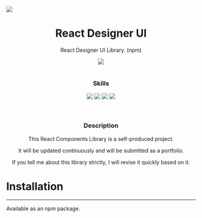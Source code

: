 <image src="https://ifh.cc/g/AwamJW.png">
<div align="center">
  <h1>React Designer UI</h1>
  <p>React Designer UI Library. (npm)</p> <image src="https://img.shields.io/badge/npm%20package-0.0.1-green">
  <br><br>
  <h3><b>Skills</b></h3>
  <image src="https://img.shields.io/badge/javascript-%23323330.svg?style=for-the-badge&logo=javascript&logoColor=%23F7DF1E">
  <image src="https://img.shields.io/badge/react-%2320232a.svg?style=for-the-badge&logo=react&logoColor=%2361DAFB">
  <image src="https://img.shields.io/badge/css3-%231572B6.svg?style=for-the-badge&logo=css3&logoColor=white">
  <image src="https://img.shields.io/badge/NPM-%23000000.svg?style=for-the-badge&logo=npm&logoColor=white">
  <br><br><br>
  <h3><b>Description</b></h3>
  <p>This React Components Library is a self-produced project.</p>
  <p>It will be updated continuously and will be submitted as a portfolio.</p>
  <p>If you tell me about this library strictly, I will revise it quickly based on it.</p>
  <h1></h1>
</div>

# Installation
--------------
Available as an npm package.
